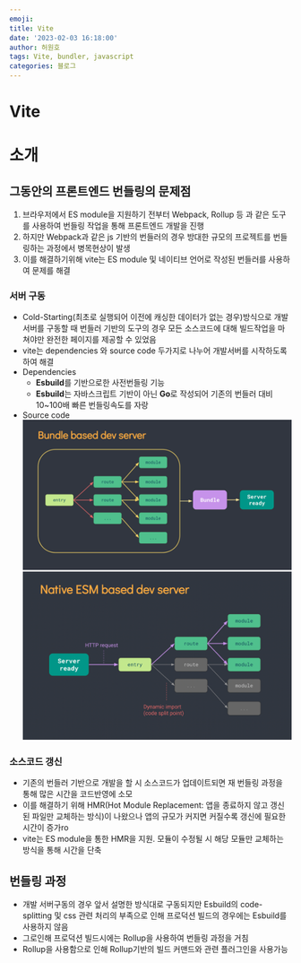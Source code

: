 ```yaml
---
emoji:
title: Vite
date: '2023-02-03 16:18:00'
author: 허원호
tags: Vite, bundler, javascript
categories: 블로그
---
```


# Vite

# 소개

## 그동안의 프론트엔드 번들링의 문제점

1. 브라우저에서 ES module을 지원하기 전부터 Webpack, Rollup 등 과 같은 도구를 사용하여 번들링 작업을 통해 프론트엔드 개발을 진행
2. 하지만 Webpack과 같은 js 기반의 번들러의 경우 방대한 규모의 프로젝트를 번들링하는 과정에서 병목현상이 발생
3. 이를 해결하기위해 vite는 ES module 및 네이티브 언어로 작성된 번들러를 사용하여 문제를 해결

### 서버 구동

- Cold-Starting(최초로 실행되어 이전에 캐싱한 데이터가 없는 경우)방식으로 개발서버를 구동할 때 번들러 기반의 도구의 경우 모든 소스코드에 대해 빌드작업을 마쳐야만 완전한 페이지를 제공할 수 있었음
- vite는 dependencies 와 source code 두가지로 나누어 개발서버를 시작하도록 하여 해결
- Dependencies
  - **Esbuild**를 기반으로한 사전번들링 기능
  - **Esbuild**는 자바스크립트 기반이 아닌 **Go**로 작성되어 기존의 번들러 대비 10~100배 빠른 번들링속도를 자랑
- Source code
  ![Untitled](Untitled.png)
  ![Untitled](Untitled_1.png)

### 소스코드 갱신

- 기존의 번들러 기반으로 개발을 할 시 소스코드가 업데이트되면 재 번들링 과정을 통해 많은 시간을 코드반영에 소모
- 이를 해결하기 위해 HMR(Hot Module Replacement: 앱을 종료하지 않고 갱신된 파일만 교체하는 방식)이 나왔으나 앱의 규모가 커지면 커질수록 갱신에 필요한 시간이 증가ro
- vite는 ES module을 통한 HMR을 지원. 모듈이 수정될 시 해당 모듈만 교체하는 방식을 통해 시간을 단축

## 번들링 과정

- 개발 서버구동의 경우 앞서 설명한 방식대로 구동되지만 Esbuild의 code-splitting 및 css 관련 처리의 부족으로 인해 프로덕션 빌드의 경우에는 Esbuild를 사용하지 않음
- 그로인해 프로덕션 빌드시에는 Rollup을 사용하여 번들링 과정을 거침
- Rollup을 사용함으로 인해 Rollup기반의 빌드 커맨드와 관련 플러그인을 사용가능
